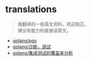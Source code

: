 # translations

> 我翻译的一些英文资料，欢迎指正。  
> 建议有能力的直接读原文。


- [golang/pgo](https://github.com/Guaderxx/translation/blob/master/golang/profile-guided_optimization.md)
- [golang/诊断，调试](https://github.com/Guaderxx/translation/blob/master/golang/diagnostics.md)
- [golang/集成测试的覆盖率分析](https://github.com/Guaderxx/translation/blob/master/golang/coverage_profiling_support_for_integration_tests.md)
